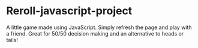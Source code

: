 # Reroll-javascript-project
A little game made using JavaScript. Simply refresh the page and play with a friend. Great for 50/50 decision making and an alternative to heads or tails!
